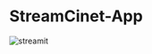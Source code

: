 # StreamCinet-App
 ![streamit](https://user-images.githubusercontent.com/79254928/210889674-0a072144-0e89-4497-8180-b376dafb5276.png)
